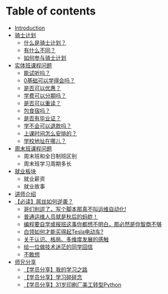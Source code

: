 # Table of contents

* [Introduction](README.md)
* [骑士计划](knight/README.md)
  * [什么是骑士计划？](knight/chapter01.md)
  * [有什么不同？](knight/chapter02.md)
  * [如何参与骑士计划](knight/chapter03.md)
* [实体班课程问题](question/README.md)
  * [能试听吗？](question/chapter01.md)
  * [0基础可以学得会吗？](question/chapter02.md)
  * [是否可以优惠？](question/chapter03.md)
  * [学费可以分期吗？](question/chapter04.md)
  * [是否可以重读？](question/chapter05.md)
  * [包食宿吗？](question/chapter06.md)
  * [是否有毕业证？](question/chapter07.md)
  * [学不会可以退款吗？](question/chapter08.md)
  * [上课时间怎么安排的？](question/chapter09.md)
  * [学校地址在哪儿？](question/chapter10.md)
* [周末班课程问题](wquestion/README.md)
  * 周末班和全日制班区别
  * 周末班学习周期多长
* [就业板块](jiu-ye-ban-kuai/README.md)
  * 就业薪资
  * 就业故事
* [讲师介绍](techers.md)
* [【必读】屌丝如何逆袭？](bi-du-diao-si-ru-he-ni-xi/README.md)
  * [哥们别逗了，写个脚本那真不叫运维自动化!](bi-du-diao-si-ru-he-ni-xi/ge-men-bie-dou-liao-xie-ge-jiao-ben-na-zhen-bu-jiao-yun-wei-zi-dong-hua.md)
  * [普通运维人员就是秋后的蚂蚱！](bi-du-diao-si-ru-he-ni-xi/pu-tong-yun-wei-ren-yuan-jiu-shi-qiu-hou-de-ma-zha.md)
  * [编程要自学或报班这事你都想不明白，那必然是你智商不够](bi-du-diao-si-ru-he-ni-xi/bian-cheng-yao-zi-xue-huo-bao-ban-zhe-shi-ni-du-xiang-bu-ming-bai-na-bi-ran-shi-ni-zhi-shang-bu-gou.md)
  * [白领如何才能买得起Tesla电动车?](bi-du-diao-si-ru-he-ni-xi/bai-ling-ru-he-cai-neng-mai-de-qi-tesla-dian-dong-che.md)
  * [关于认识、格局、多维度发展的感触](bi-du-diao-si-ru-he-ni-xi/guan-yu-ren-shi-ge-ju-duo-wei-du-fa-zhan-de-gan-chu.md)
  * [给一位做技术迷茫的同学回信](bi-du-diao-si-ru-he-ni-xi/gei-yi-wei-zuo-ji-shu-mi-mang-de-tong-xue-hui-xin.md)
  * [不敢想](bi-du-diao-si-ru-he-ni-xi/bu-gan-xiang.md)
* [师兄分享](shi-xiong-fen-xiang/README.md)
  * [【学员分享】我的学习之路](shi-xiong-fen-xiang/xue-yuan-fen-xiang-wo-de-xue-xi-zhi-lu.md)
  * [【学员分享】学习碎碎念](shi-xiong-fen-xiang/xue-yuan-fen-xiang-xue-xi-sui-sui-nian.md)
  * [【学员分享】31岁印刷厂美工转型Python](shi-xiong-fen-xiang/xue-yuan-fen-xiang-31-sui-yin-shua-chang-mei-gong-zhuan-xing-python.md)
